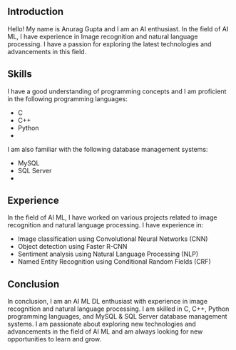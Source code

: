 ## Introduction 
Hello! My name is Anurag Gupta and I am an AI enthusiast. In the field of AI ML, I have experience in Image recognition and natural language processing. I have a passion for exploring the latest technologies and advancements in this field.

## Skills

I have a good understanding of programming concepts and I am proficient in the following programming languages:
- C
- C++
- Python
- 
I am also familiar with the following database management systems:
- MySQL
- SQL Server
- 
## Experience
In the field of AI ML, I have worked on various projects related to image recognition and natural language processing. I have experience in:

- Image classification using Convolutional Neural Networks (CNN)
- Object detection using Faster R-CNN
- Sentiment analysis using Natural Language Processing (NLP)
- Named Entity Recognition using Conditional Random Fields (CRF)

## Conclusion
In conclusion, I am an AI ML DL enthusiast with experience in image recognition and natural language processing. I am skilled in C, C++, Python programming languages, and MySQL & SQL Server database management systems. I am passionate about exploring new technologies and advancements in the field of AI ML and am always looking for new opportunities to learn and grow.

